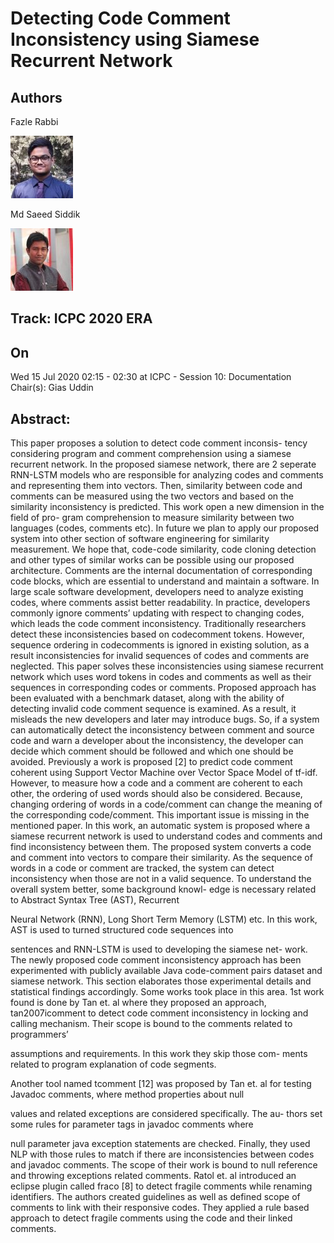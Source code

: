  # Detecting Code Comment Inconsistency using Siamese Recurrent Network


 ## Authors

 Fazle Rabbi

 ![Authors Avatar](./image1.jpg)

  Md Saeed Siddik

![Authors Avatar](./image2.jpg)


 ## Track:  ICPC 2020 ERA


## On
Wed 15 Jul 2020 02:15 - 02:30 at ICPC - Session 10: Documentation Chair(s): Gias Uddin


## Abstract:

This paper proposes a solution to detect code comment inconsis-
tency considering program and comment comprehension using
a siamese recurrent network. In the proposed siamese network,
there are 2 seperate RNN-LSTM models who are responsible for
analyzing codes and comments and representing them into vectors.
Then, similarity between code and comments can be measured
using the two vectors and based on the similarity inconsistency
is predicted. This work open a new dimension in the field of pro-
gram comprehension to measure similarity between two languages
(codes, comments etc). In future we plan to apply our proposed
system into other section of software engineering for similarity
measurement. We hope that, code-code similarity, code cloning
detection and other types of similar works can be possible using
our proposed architecture.
Comments are the internal documentation of corresponding code blocks, which are essential to understand and maintain a software. In large scale software development, developers need to analyze existing codes, where comments assist better readability. In practice, developers commonly ignore comments’ updating with respect to changing codes, which leads the code comment inconsistency. Traditionally researchers detect these inconsistencies based on codecomment tokens. However, sequence ordering in codecomments is ignored in existing solution, as a result inconsistencies for invalid sequences of codes and comments are neglected. This paper solves these inconsistencies using siamese recurrent network which uses word tokens in codes and comments as well as their sequences in corresponding codes or comments. Proposed approach has been evaluated with a benchmark dataset, along with the ability of detecting invalid code comment sequence is examined.
As a result, it misleads the new developers and later may introduce
bugs. So, if a system can automatically detect the inconsistency
between comment and source code and warn a developer about the
inconsistency, the developer can decide which comment should be
followed and which one should be avoided.
Previously a work is proposed [2] to predict code comment
coherent using Support Vector Machine over Vector Space Model of
tf-idf. However, to measure how a code and a comment are coherent
to each other, the ordering of used words should also be considered.
Because, changing ordering of words in a code/comment can change
the meaning of the corresponding code/comment. This important
issue is missing in the mentioned paper.
In this work, an automatic system is proposed where a siamese
recurrent network is used to understand codes and comments and
find inconsistency between them. The proposed system converts a
code and comment into vectors to compare their similarity. As the
sequence of words in a code or comment are tracked, the system
can detect inconsistency when those are not in a valid sequence.
To understand the overall system better, some background knowl-
edge is necessary related to Abstract Syntax Tree (AST), Recurrent

Neural Network (RNN), Long Short Term Memory (LSTM) etc. In
this work, AST is used to turned structured code sequences into

sentences and RNN-LSTM is used to developing the siamese net-
work.
The newly proposed code comment inconsistency approach has
been experimented with publicly available Java code-comment
pairs dataset and siamese network. This section elaborates those
experimental details and statistical findings accordingly.
Some works took place in this area. 1st work found is done by Tan
et. al where they proposed an approach, tan2007icomment to detect
code comment inconsistency in locking and calling mechanism.
Their scope is bound to the comments related to programmers’

assumptions and requirements. In this work they skip those com-
ments related to program explanation of code segments.

Another tool named tcomment [12] was proposed by Tan et. al
for testing Javadoc comments, where method properties about null

values and related exceptions are considered specifically. The au-
thors set some rules for parameter tags in javadoc comments where

null parameter java exception statements are checked. Finally, they
used NLP with those rules to match if there are inconsistencies
between codes and javadoc comments. The scope of their work is
bound to null reference and throwing exceptions related comments.
Ratol et. al introduced an eclipse plugin called fraco [8] to detect
fragile comments while renaming identifiers. The authors created
guidelines as well as defined scope of comments to link with their
responsive codes. They applied a rule based approach to detect
fragile comments using the code and their linked comments.